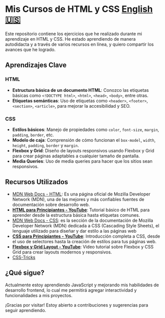 
# Mis Cursos de HTML y CSS  [English 🇺🇸](Readme_es.md)
Este repositorio contiene los ejercicios que he realizado durante mi aprendizaje en HTML y CSS. He estado aprendiendo de manera autodidacta y a través de varios recursos en línea, y quiero compartir los avances que he logrado.
## Aprendizajes Clave

### HTML
- **Estructura básica de un documento HTML**: Conozco las etiquetas básicas como `<!DOCTYPE html>`, `<html>`, `<head>`, `<body>`, entre otras.
- **Etiquetas semánticas**: Uso de etiquetas como `<header>`, `<footer>`, `<section>`, `<article>`, para mejorar la accesibilidad y SEO.

### CSS
- **Estilos básicos**: Manejo de propiedades como `color`, `font-size`, `margin`, `padding`, `border`, etc.
- **Modelo de caja**: Comprensión de cómo funcionan el `box-model`, `width`, `height`, `padding`, `border` y `margin`.
- **Flexbox y Grid**: Diseño de layouts responsivos usando Flexbox y Grid para crear páginas adaptables a cualquier tamaño de pantalla.
- **Media Queries**: Uso de media queries para hacer que los sitios sean responsivos.

## Recursos Utilizados

- [MDN Web Docs - HTML](https://developer.mozilla.org/en-US/docs/Web/HTML): Es una página oficial de Mozilla Developer Network (MDN), una de las mejores y más confiables fuentes de documentación sobre desarrollo web.
-  [**HTML para Principiantes - YouTube**](https://www.youtube.com/watch?v=EIqdDpgju0I): Tutorial básico de HTML para aprender desde la estructura básica hasta etiquetas comunes.
- [MDN Web Docs - CSS](https://developer.mozilla.org/en-US/docs/Web/CSS): es la sección de la documentación de Mozilla Developer Network (MDN) dedicada a CSS (Cascading Style Sheets), el lenguaje utilizado para diseñar y dar estilo a las páginas web
- [**CSS para Principiantes - YouTube**](https://www.youtube.com/watch?v=TgFzI7U_PSc): Introducción completa a CSS, desde el uso de selectores hasta la creación de estilos para tus páginas web.
-  [**Flexbox y Grid Layout - YouTube**](https://www.youtube.com/watch?v=oPwlTztKiMI): Video tutorial sobre Flexbox y CSS Grid para crear layouts modernos y responsivos.
- [CSS-Tricks](https://css-tricks.com/)

## ¿Qué sigue?
Actualmente estoy aprendiendo JavaScript y mejorando mis habilidades de desarrollo frontend, lo cual me permitirá agregar interactividad y funcionalidades a mis proyectos.

¡Gracias por visitar! Estoy abierto a contribuciones y sugerencias para seguir aprendiendo.

